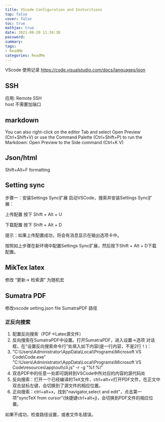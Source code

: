 ```yaml
---
title: VScode Configuration and Insturctions
top: false
cover: false
toc: true
mathjax: true
date: 2021-08-20 11:34:38
password:
summary:
tags:
- ReadMe
categories: ReadMe
---
```


VScode 使用记录
https://code.visualstudio.com/docs/languages/json


## SSH 
应用: Remote SSH  
host 不需要加端口  

## markdown 
You can also right-click on the editor Tab and select Open Preview (Ctrl+Shift+V) or use the Command Palette (Ctrl+Shift+P) to run the Markdown: Open Preview to the Side command (Ctrl+K V)

## Json/html
Shift+Alt+F formatting

## Setting sync
步骤一：安装Settings Sync扩展
启动VSCode，搜索并安装Settings Sync扩展：

上传配置
按下 Shift + Alt + U

下载配置
按下 Shift + Alt + D

提示：如果上传配置成功，将会有消息显示在输出选项卡中。

按照如上步骤在新环境中配置Settings Sync扩展，然后按下Shift + Alt + D下载配置。

## MikTex latex
修改 “更新-> 检索源” 为随机宏  

## Sumatra PDF
修改vscode setting.json file SumatraPDF 路径  
### 正反向搜索
1. 配置反向搜索（PDF->Latex源文件） 
2. 反向搜索在SumatraPDF中设置。打开SumatraPDF，进入设置->选项 对话框，在“设置反向搜索命令行”处填入如下内容(是一行内容，不是2行！)：  
3. "C:\Users\Administrator\AppData\Local\Programs\Microsoft VS Code\Code.exe" "C:\Users\Administrator\AppData\Local\Programs\Microsoft VS Code\resources\app\out\cli.js" -r -g "%f:%l"    
4. 双击PDF中的任意一处即可跳转到VSCode中所对应的内容的源代码处  
5. 反向搜索：打开一个已经编译的TeX文件，ctrl+alt+v打开PDF文件，在正文中双击鼠标左键，会切换到了源文件的相应位置。  
6. 正向搜索：ctrl+alt+x，找到"navigator,select and edit"，点击第一项"syncTeX from cursor"(快捷键ctrl+alt+j)，会切换到PDF文件的相应位置。  

如果不成功，检查路径设置，或者文件名错误。 

